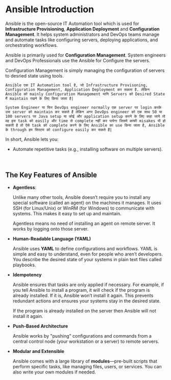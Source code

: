 # Ansible Introduction

Ansible is the open-source IT Automation tool which is used for **Infrastructure Provisioning**, **Application Deployment** and **Configuration Management**. It helps system administrators and DevOps teams manage and automate tasks like configuring servers, deploying applications, and orchestrating workflows.

Ansible is primarily used for **Configuration Management**. System engineers and DevOps Professionals use the Ansible for Configure the servers.

Configuration Management is simply managing the configuration of servers to desried state using tools.

```Ansible एक IT Automation tool है, जो Infrastructure Provisoning, Configuration Management, Application Deployment कर सकता है. लेकिन Ansible को mainly Configuration Management यानि Servers को Desired State मैं maintain रखने के लिए किया जाता है|```

```System Engineer या फिर DevOps engineer normally एक server पर login करके उस server को maintain कर सकते हैं लेकिन अगर DevOps engineer को एक साथ 50 या 100 servers पर Java setup या कोई और application setup करने के लिए कहा जाये तो वह इस task को easily और time से complete नहीं कर पायेगा जिसमे काफी misakes भी हो सकती है तो ऐसे task को complete करने के लिए Ansible का use किया जाता है, Ansible के through हम सिस्टम को configure easily कर सकते हैं|```

In short, Ansible lets you:
- Automate repetitive tasks (e.g., installing software on multiple servers).

<br>

## The Key Features of Ansible

- **Agentless**:

  Unlike many other tools, Ansible doesn’t require you to install any special software (called an agent) on the machines it manages. It uses SSH (for Linux/Unix) or WinRM (for Windows) to communicate with systems. This makes it easy to set up and maintain.

  Agentless means no need of installing an agent on remote server. It works by logging onto those server.

- **Human-Readable Language (YAML)**

  Ansible uses **YAML** to define configurations and workflows. YAML is simple and easy to understand, even for people who aren’t developers. You describe the desired state of your systems in plain text files called playbooks.

- **Idempotency**

  Ansible ensures that tasks are only applied if necessary. For example, if you tell Ansible to install a program, it will check if the program is already installed. If it is, Ansible won’t install it again. This prevents redundant actions and ensures your systems stay in the desired state.

  If the program is already installed on the server then Ansible will not install it again.

- **Push-Based Architecture**

  Ansible works by "pushing" configurations and commands from a central control node (your workstation or a server) to remote servers.

- **Modular and Extensible**

  Ansible comes with a large library of **modules**—pre-built scripts that perform specific tasks, like managing files, users, or services. You can also write your own modules if needed.

